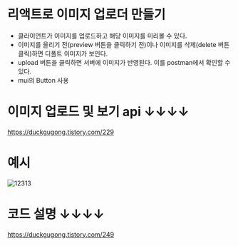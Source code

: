 # 리액트로 이미지 업로더 만들기
- 클라이언트가 이미지를 업로드하고 해당 이미지를 미리볼 수 있다.
- 이미지를 올리기 전(preview 버튼을 클릭하기 전)이나 이미지를 삭제(delete 버튼 클릭)하면 디폴트 이미지가 보인다.
- upload 버튼을 클릭하면 서버에 이미지가 반영된다. 이를 postman에서 확인할 수 있다.
- mui의 Button 사용

# 이미지 업로드 및 보기 api ↓↓↓↓
https://duckgugong.tistory.com/229

# 예시
![12313](https://user-images.githubusercontent.com/55455103/142575210-53f1a79e-49c7-4570-8439-d9a98604b624.gif)


# 코드 설명 ↓↓↓↓
https://duckgugong.tistory.com/249
